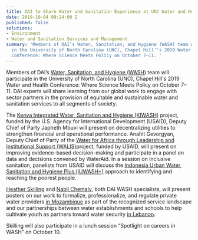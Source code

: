 ```yaml
---
title: DAI to Share Water and Sanitation Experience at UNC Water and Health Conference
date: 2019-10-04 09:24:00 Z
published: false
solutions:
- Environment
- Water and Sanitation Services and Management
summary: 'Members of DAI’s Water, Sanitation, and Hygiene (WASH) team will participate
  in the University of North Carolina (UNC), Chapel Hill''s 2019 Water and Health
  Conference: Where Science Meets Policy on October 7–11. '
---
```


Members of DAI’s [Water, Sanitation, and Hygiene (WASH](https://www.dai.com/our-work/solutions/environment-solutions/water-and-sanitation-services-and-resource-management)) team will participate in the University of North Carolina (UNC), Chapel Hill's 2019 Water and Health Conference: Where Science Meets Policy on October 7–11. DAI experts will share learning from our global work to engage with sector partners in the provision of equitable and sustainable water and sanitation services to all segments of society.

The [Kenya Integrated Water, Sanitation and Hygiene (KIWASH)](https://www.dai.com/our-work/projects/kenya-integrated-water-sanitation-and-hygiene-project-kiwash) project, funded by the U.S. Agency for International Development (USAID), Deputy Chief of Party Japheth Mbuvi will present on decentralizing utilities to strengthen financial and operational performance. Anahit Gevorgyan, Deputy Chief of Party of the [Water for Africa through Leadership and Institutional Support (WALIS)](https://www.dai.com/our-work/projects/worldwide-water-africa-through-leadership-and-institutional-support-walis)project, funded by USAID, will present on improving evidence-based decision-making and participate in a panel on data and decisions convened by WaterAid. In a session on inclusive sanitation, panelists from USAID will discuss the [Indonesia Urban Water, Sanitation and Hygiene Plus (IUWASH+)](https://www.dai.com/our-work/projects/indonesia-urban-water-sanitation-and-hygiene-iuwash) approach to identifying and reaching the poorest people. 

[Heather Skilling](https://www.dai.com/who-we-are/our-team/heather-skilling) and [Nabil Chemaly](https://www.dai.com/who-we-are/our-team/nabil-chemaly), both DAI WASH specialists, will present posters on our work to formalize, professionalize, and regulate private water providers [in Mozambique](https://www.dai.com/our-work/projects/mozambique-support-program-economic-and-enterprise-development-speed) as part of the recognized service landscape and our partnerships between water establishments and schools to help cultivate youth as partners toward water security [in Lebanon](https://www.dai.com/our-work/projects/lebanon-water-project-lwp). 

Skilling will also participate in a lunch session “Spotlight on careers in WASH” on October 10.